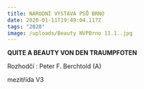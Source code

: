 ```yaml
---
title: NÁRODNÍ VÝSTAVA PSŮ BRNO
date: 2020-01-11T19:49:04.117Z
tags: "2020"
image: /uploads/Beauty NVPBrno 11.1..jpg
---
```

**QUITE A BEAUTY VON DEN TRAUMPFOTEN**

Rozhodčí : Peter F. Berchtold (A)

mezitřída V3